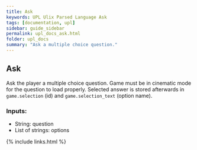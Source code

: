```yaml
---
title: Ask
keywords: UPL Ulix Parsed Language Ask
tags: [documentation, upl]
sidebar: guide_sidebar
permalink: upl_docs_ask.html
folder: upl_docs
summary: "Ask a multiple choice question."
---
```


## Ask

Ask the player a multiple choice question. Game must be in cinematic mode for the question to load properly.
Selected answer is stored afterwards in `game.selection` (id) and `game.selection_text` (option name).

### Inputs:
- String: question
- List of strings: options

{% include links.html %}